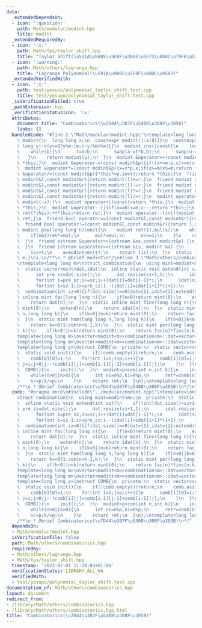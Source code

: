 ```yaml
---
data:
  _extendedDependsOn:
  - icon: ':question:'
    path: Math/modular/modint.hpp
    title: modint
  _extendedRequiredBy:
  - icon: ':x:'
    path: Math/fps/taylor_shift.hpp
    title: "Taylor Shift(\u591A\u9805\u5F0F\u306E\u5E73\u884C\u79FB\u52D5)"
  - icon: ':warning:'
    path: Math/others/lagrange.hpp
    title: "Lagrange Polynomial(\u591A\u9805\u5F0F\u88DC\u9593)"
  _extendedVerifiedWith:
  - icon: ':x:'
    path: test/yosupo/polynomial_taylor_shift.test.cpp
    title: test/yosupo/polynomial_taylor_shift.test.cpp
  _isVerificationFailed: true
  _pathExtension: hpp
  _verificationStatusIcon: ':x:'
  attributes:
    document_title: "Combinatorics(\u7D44\u307F\u5408\u308F\u305B)"
    links: []
  bundledCode: "#line 2 \"Math/modular/modint.hpp\"\ntemplate<long long m>\nstruct\
    \ modint{\n  long long x;\n  constexpr modint():x(0){}\n  constexpr modint(long\
    \ long y):x(y>=0?y%m:(m-(-y)%m)%m){}\n  modint inv()const{\n    long long a=x,b=m,u=1,v=0,t;\n\
    \    while(b){\n      t=a/b;\n      swap(a-=t*b,b);\n      swap(u-=t*v,v);\n \
    \   }\n    return modint(u);\n  }\n  modint &operator+=(const modint&p){if((x+=p.x)>=m)x-=m;return\
    \ *this;}\n  modint &operator-=(const modint&p){if((x+=m-p.x)>=m)x-=m;return *this;}\n\
    \  modint &operator*=(const modint&p){x=x*p.x;if(x>=m)x%=m;return *this;}\n  modint\
    \ &operator/=(const modint&p){*this*=p.inv();return *this;}\n  friend modint operator+(const\
    \ modint&l,const modint&r){return modint(l)+=r;}\n  friend modint operator-(const\
    \ modint&l,const modint&r){return modint(l)-=r;}\n  friend modint operator*(const\
    \ modint&l,const modint&r){return modint(l)*=r;}\n  friend modint operator/(const\
    \ modint&l,const modint&r){return modint(l)/=r;}\n  modint operator-()const{return\
    \ modint(-x);}\n  modint operator+()const{return *this;}\n  modint &operator++(){x++;if(x==m)x=0;return\
    \ *this;}\n  modint &operator--(){if(x==0)x=m;x--;return *this;}\n  modint operator++(int){modint\
    \ ret(*this);++*this;return ret;}\n  modint operator--(int){modint ret(*this);--*this;return\
    \ ret;}\n  friend bool operator==(const modint&l,const modint&r){return l.x==r.x;}\n\
    \  friend bool operator!=(const modint&l,const modint&r){return l.x!=r.x;}\n \
    \ modint pow(long long n)const{\n    modint ret(1),mul(x);\n    while(n){\n  \
    \    if(n&1)ret*=mul;\n      mul*=mul;\n      n>>=1;\n    }\n    return ret;\n\
    \  }\n  friend ostream &operator<<(ostream &os,const modint&p) {\n    return os<<p.x;\n\
    \  }\n  friend istream &operator>>(istream &is, modint &a) {\n    long long t;\n\
    \    is>>t;\n    a=modint<m>(t);\n    return (is);\n  }\n  static long long get_mod(){return\
    \ m;}\n};\n/**\n * @brief modint\n*/\n#line 3 \"Math/others/combinatorics.hpp\"\
    \ntemplate<long long m>\nstruct combination{\n  using mint=modint<m>;\n  private:\n\
    \  static vector<mint>dat,idat;\n  inline static void extend(int sz){\n    if((int)dat.size()<sz+1){\n\
    \      int pre_sz=dat.size();\n      dat.resize(sz+1,1);\n      idat.resize(sz+1,1);\n\
    \      for(int i=pre_sz;i<=sz;i++)dat[i]=dat[i-1]*i;\n      idat[sz]/=dat[sz];\n\
    \      for(int i=sz-1;i>=pre_sz;i--)idat[i]=idat[i+1]*(i+1);\n    }\n  }\n  public:\n\
    \  combination(int sz=0){if(dat.size()==0)dat={1},idat={1};extend(sz);}\n  static\
    \ inline mint fac(long long n){\n    if(n<0)return mint(0);\n    extend(n);\n\
    \    return dat[n];\n  }\n  static inline mint finv(long long n){\n    if(n<0)return\
    \ mint(0);\n    extend(n);\n    return idat[n];\n  }\n  static mint com(long long\
    \ n,long long k){\n    if(k<0||n<k)return mint(0);\n    return fac(n)*finv(k)*finv(n-k);\n\
    \  }\n  static mint hom(long long n,long long k){\n    if(n<0||k<0)return mint(0);\n\
    \    return k==0?1:com(n+k-1,k);\n  }\n  static mint per(long long n,long long\
    \ k){\n    if(k<0||n<k)return mint(0);\n    return fac(n)*finv(n-k);\n  }\n};\n\
    template<long long m>\nvector<modint<m>>combination<m>::dat=vector<modint<m>>();\n\
    template<long long m>\nvector<modint<m>>combination<m>::idat=vector<modint<m>>();\n\
    template<long long p>\nstruct COMB{\n  private:\n  static vector<vector<modint<p>>>comb;\n\
    \  static void init(){\n    if(!comb.empty())return;\n    comb.assign(p,vector<modint<p>>(p));\n\
    \    comb[0][0]=1;\n    for(int i=1;i<p;i++){\n      comb[i][0]=1;\n      for(int\
    \ j=i;j>0;j--)comb[i][j]=comb[i-1][j-1]+comb[i-1][j];\n    }\n  }\n  public:\n\
    \  COMB(){\n    init();\n  }\n  modint<p>com(int n,int k){\n    init();\n    modint<p>ret=1;\n\
    \    while(n>0||k>0){\n      int ni=n%p,ki=k%p;\n      ret*=comb[ni][ki];\n  \
    \    n/=p;k/=p;\n    }\n    return ret;\n  }\n};\ntemplate<long long p>\nvector<vector<modint<p>>>COMB<p>::comb=vector<vector<modint<p>>>();\n\
    /**\n * @brief Combinatorics(\u7D44\u307F\u5408\u308F\u305B)\n*/\n"
  code: "#pragma once\n#include\"../modular/modint.hpp\"\ntemplate<long long m>\n\
    struct combination{\n  using mint=modint<m>;\n  private:\n  static vector<mint>dat,idat;\n\
    \  inline static void extend(int sz){\n    if((int)dat.size()<sz+1){\n      int\
    \ pre_sz=dat.size();\n      dat.resize(sz+1,1);\n      idat.resize(sz+1,1);\n\
    \      for(int i=pre_sz;i<=sz;i++)dat[i]=dat[i-1]*i;\n      idat[sz]/=dat[sz];\n\
    \      for(int i=sz-1;i>=pre_sz;i--)idat[i]=idat[i+1]*(i+1);\n    }\n  }\n  public:\n\
    \  combination(int sz=0){if(dat.size()==0)dat={1},idat={1};extend(sz);}\n  static\
    \ inline mint fac(long long n){\n    if(n<0)return mint(0);\n    extend(n);\n\
    \    return dat[n];\n  }\n  static inline mint finv(long long n){\n    if(n<0)return\
    \ mint(0);\n    extend(n);\n    return idat[n];\n  }\n  static mint com(long long\
    \ n,long long k){\n    if(k<0||n<k)return mint(0);\n    return fac(n)*finv(k)*finv(n-k);\n\
    \  }\n  static mint hom(long long n,long long k){\n    if(n<0||k<0)return mint(0);\n\
    \    return k==0?1:com(n+k-1,k);\n  }\n  static mint per(long long n,long long\
    \ k){\n    if(k<0||n<k)return mint(0);\n    return fac(n)*finv(n-k);\n  }\n};\n\
    template<long long m>\nvector<modint<m>>combination<m>::dat=vector<modint<m>>();\n\
    template<long long m>\nvector<modint<m>>combination<m>::idat=vector<modint<m>>();\n\
    template<long long p>\nstruct COMB{\n  private:\n  static vector<vector<modint<p>>>comb;\n\
    \  static void init(){\n    if(!comb.empty())return;\n    comb.assign(p,vector<modint<p>>(p));\n\
    \    comb[0][0]=1;\n    for(int i=1;i<p;i++){\n      comb[i][0]=1;\n      for(int\
    \ j=i;j>0;j--)comb[i][j]=comb[i-1][j-1]+comb[i-1][j];\n    }\n  }\n  public:\n\
    \  COMB(){\n    init();\n  }\n  modint<p>com(int n,int k){\n    init();\n    modint<p>ret=1;\n\
    \    while(n>0||k>0){\n      int ni=n%p,ki=k%p;\n      ret*=comb[ni][ki];\n  \
    \    n/=p;k/=p;\n    }\n    return ret;\n  }\n};\ntemplate<long long p>\nvector<vector<modint<p>>>COMB<p>::comb=vector<vector<modint<p>>>();\n\
    /**\n * @brief Combinatorics(\u7D44\u307F\u5408\u308F\u305B)\n*/"
  dependsOn:
  - Math/modular/modint.hpp
  isVerificationFile: false
  path: Math/others/combinatorics.hpp
  requiredBy:
  - Math/others/lagrange.hpp
  - Math/fps/taylor_shift.hpp
  timestamp: '2022-07-01 11:20:03+01:00'
  verificationStatus: LIBRARY_ALL_WA
  verifiedWith:
  - test/yosupo/polynomial_taylor_shift.test.cpp
documentation_of: Math/others/combinatorics.hpp
layout: document
redirect_from:
- /library/Math/others/combinatorics.hpp
- /library/Math/others/combinatorics.hpp.html
title: "Combinatorics(\u7D44\u307F\u5408\u308F\u305B)"
---
```

